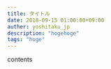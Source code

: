 ```yaml
---
title: タイトル
date: 2018-09-15 01:00:00+09:00
auther: yoshitaku_jp
description: "hogehoge"
tags: "hoge"
---
```


contents

